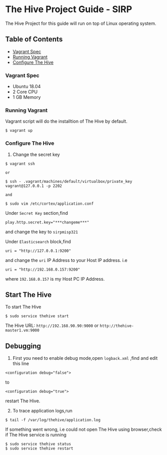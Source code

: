 # The Hive Project Guide - SIRP
The Hive Project for this guide will run on top of Linux operating system.

## Table of Contents
* [Vagrant Spec](#vagrant-spec)
* [Running Vagrant](#running-vagrant)
* [Configure The Hive](#configure-the-hive)

### Vagrant Spec
* Ubuntu 18.04
* 2 Core CPU
* 1 GB Memory
### Running Vagrant
Vagrant script will do the installtion of The Hive by default.
```
$ vagrant up
```

### Configure The Hive
1. Change the secret key
```
$ vagrant ssh

or 

$ ssh - .vagrant/machines/default/virtualbox/private_key vagrant@127.0.0.1 -p 2202

and

$ sudo vim /etc/cortex/application.conf
```

Under `Secret Key` section,find 
```
play.http.secret.key="***changeme***"
```
and change the key to `sirpmisp321`

Under `Elasticsearch` block,find 
```
uri = "http://127.0.0.1:9200"
```

and change the `uri` IP Address to your Host IP address. i.e 
```
uri = "http://192.168.0.157:9200"
```

where `192.168.0.157` is my Host PC IP Address.

## Start The Hive
To start The Hive
```
$ sudo service thehive start
```

The Hive URL: `http://192.168.90.90:9000` or `http://thehive-master1.vm:9000`

## Debugging
1. First you need to enable debug mode,open `logback.xml` ,find and edit this line
```
<configuration debug="false">
```

to 
```
<configuration debug="true">
```

restart The Hive.

2.  To trace application logs,run
```
$ tail -f /var/log/thehive/application.log
```

If something went wrong, i.e could not open The Hive using browser,check if The Hive service is running
```
$ sudo service thehive status
$ sudo service thehive restart
```



